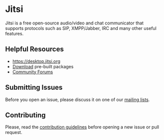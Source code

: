 Jitsi
=====

Jitsi is a free open-source audio/video and chat communicator that supports protocols such as SIP, XMPP/Jabber, IRC and many other useful features.

Helpful Resources
-----------------
- https://desktop.jitsi.org
- [Download](https://download.jitsi.org) pre-built packages
- [Community Forums](https://community.jitsi.org/c/jitsi-desktop/)

Submitting Issues
-----------------
Before you open an issue, please discuss it on one of our [mailing lists](https://jitsi.org/Development/MailingLists).

Contributing
------------
Please, read the [contribution guidelines](CONTRIBUTING.md) before opening a new issue or pull request.
